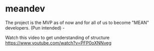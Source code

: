 # meandev
The project is the MVP as of now and for all of us to become "MEAN" developers. (Pun intended) -

Watch this video to get understanding of structure https://www.youtube.com/watch?v=PFP0oXNNveg 
